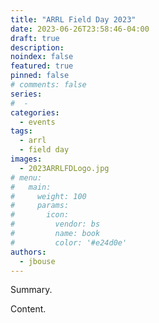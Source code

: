 ```yaml
---
title: "ARRL Field Day 2023"
date: 2023-06-26T23:58:46-04:00
draft: true
description: 
noindex: false
featured: true
pinned: false
# comments: false
series:
#  - 
categories:
  - events
tags:
  - arrl
  - field day
images:
  - 2023ARRLFDLogo.jpg
# menu:
#   main:
#     weight: 100
#     params:
#       icon:
#         vendor: bs
#         name: book
#         color: '#e24d0e'
authors:
  - jbouse
---
```


Summary.

<!--more-->

Content.
